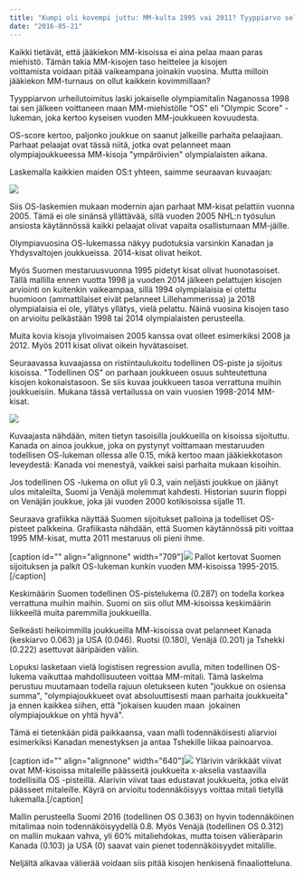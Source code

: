 ```yaml
---
title: "Kumpi oli kovempi juttu: MM-kulta 1995 vai 2011? Tyyppiarvo selvitti"
date: "2016-05-21"
---
```


Kaikki tietävät, että jääkiekon MM-kisoissa ei aina pelaa maan paras miehistö. Tämän takia MM-kisojen taso heittelee ja kisojen voittamista voidaan pitää vaikeampana joinakin vuosina. Mutta milloin jääkiekon MM-turnaus on ollut kaikkein kovimmillaan?

Tyyppiarvon urheilutoimitus laski jokaiselle olympiamitalin Naganossa 1998 tai sen jälkeen voittaneen maan MM-miehistölle "OS" eli "Olympic Score" -lukeman, joka kertoo kyseisen vuoden MM-joukkueen kovuudesta.

OS-score kertoo, paljonko joukkue on saanut jalkeille parhaita pelaajiaan. Parhaat pelaajat ovat tässä niitä, jotka ovat pelanneet maan olympiajoukkueessa MM-kisoja "ympäröivien" olympialaisten aikana.

Laskemalla kaikkien maiden OS:t yhteen, saimme seuraavan kuvaajan:

![](http://gdurl.com/adfg)

Siis OS-laskemien mukaan modernin ajan parhaat MM-kisat pelattiin vuonna 2005. Tämä ei ole sinänsä yllättävää, sillä vuoden 2005 NHL:n työsulun ansiosta käytännössä kaikki pelaajat olivat vapaita osallistumaan MM-jäille.

Olympiavuosina OS-lukemassa näkyy pudotuksia varsinkin Kanadan ja Yhdysvaltojen joukkueissa. 2014-kisat olivat heikot.

Myös Suomen mestaruusvuonna 1995 pidetyt kisat olivat huonotasoiset. Tällä mallilla ennen vuotta 1998 ja vuoden 2014 jälkeen pelattujen kisojen arviointi on kuitenkin vaikeampaa, sillä 1994 olympialaisia ei otettu huomioon (ammattilaiset eivät pelanneet Lillehammerissa) ja 2018 olympialaisia ei ole, yllätys yllätys, vielä pelattu. Näinä vuosina kisojen taso on arvioitu pelkästään 1998 tai 2014 olympialaisten perusteella.

Muita kovia kisoja ylivoimaisen 2005 kanssa ovat olleet esimerkiksi 2008 ja 2012. Myös 2011 kisat olivat oikein hyvätasoiset.

Seuraavassa kuvaajassa on ristiintaulukoitu todellinen OS-piste ja sijoitus kisoissa. "Todellinen OS" on parhaan joukkueen osuus suhteutettuna kisojen kokonaistasoon. Se siis kuvaa joukkueen tasoa verrattuna muihin joukkueisiin. Mukana tässä vertailussa on vain vuosien 1998-2014 MM-kisat.

![](http://gdurl.com/5bGP)

Kuvaajasta nähdään, miten tietyn tasoisilla joukkueilla on kisoissa sijoituttu. Kanada on ainoa joukkue, joka on pystynyt voittamaan mestaruuden todellisen OS-lukeman ollessa alle 0.15, mikä kertoo maan jääkiekkotason leveydestä: Kanada voi menestyä, vaikkei saisi parhaita mukaan kisoihin.

Jos todellinen OS -lukema on ollut yli 0.3, vain neljästi joukkue on jäänyt ulos mitaleilta, Suomi ja Venäjä molemmat kahdesti. Historian suurin floppi on Venäjän joukkue, joka jäi vuoden 2000 kotikisoissa sijalle 11.

Seuraava grafiikka näyttää Suomen sijoitukset palloina ja todelliset OS-pisteet palkkeina. Grafiikasta nähdään, että Suomen käytännössä piti voittaa 1995 MM-kisat, mutta 2011 mestaruus oli pieni ihme.

\[caption id="" align="alignnone" width="709"\]![](http://gdurl.com/kFWV) Pallot kertovat Suomen sijoituksen ja palkit OS-lukeman kunkin vuoden MM-kisoissa 1995-2015.\[/caption\]

Keskimäärin Suomen todellinen OS-pistelukema (0.287) on todella korkea verrattuna muihin maihin. Suomi on siis ollut MM-kisoissa keskimäärin liikkeellä muita paremmilla joukkueilla.

Selkeästi heikoimmilla joukkueilla MM-kisoissa ovat pelanneet Kanada (keskiarvo 0.063) ja USA (0.046). Ruotsi (0.180), Venäjä (0.201) ja Tshekki (0.222) asettuvat ääripäiden väliin.

Lopuksi lasketaan vielä logistisen regression avulla, miten todellinen OS-lukema vaikuttaa mahdollisuuteen voittaa MM-mitali. Tämä laskelma perustuu muutamaan todella rajuun oletukseen kuten "joukkue on osiensa summa", "olympiajoukkueet ovat absoluuttisesti maan parhaita joukkueita" ja ennen kaikkea siihen, että "jokaisen kuuden maan  jokainen olympiajoukkue on yhtä hyvä".

Tämä ei tietenkään pidä paikkaansa, vaan malli todennäköisesti aliarvioi esimerkiksi Kanadan menestyksen ja antaa Tshekille liikaa painoarvoa.

\[caption id="" align="alignnone" width="640"\]![](http://gdurl.com/BNJm) Ylärivin värikkäät viivat ovat MM-kisoissa mitaleille päässeitä joukkueita x-akselia vastaavilla todellisilla OS -pisteillä. Alarivin viivat taas edustavat joukkueita, jotka eivät päässeet mitaleille. Käyrä on arvioitu todennäköisyys voittaa mitali tietyllä lukemalla.\[/caption\]

Mallin perusteella Suomi 2016 (todellinen OS 0.363) on hyvin todennäköinen mitalimaa noin todennäköisyydellä 0.8. Myös Venäjä (todellinen OS 0.312) on mallin mukaan vahva, yli 60% mitaliehdokas, mutta toisen välieräparin Kanada (0.103) ja USA (0) saavat vain pienet todennäköisyydet mitalille.

Neljältä alkavaa välierää voidaan siis pitää kisojen henkisenä finaaliotteluna.
